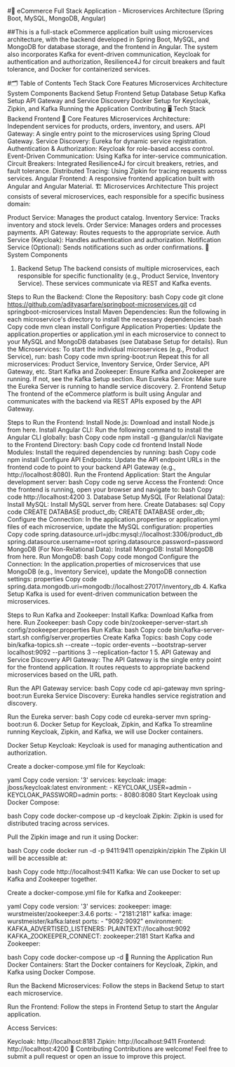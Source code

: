#🛒 eCommerce Full Stack Application - Microservices Architecture (Spring Boot, MySQL, MongoDB, Angular)

##This is a full-stack eCommerce application built using microservices architecture, with the backend developed in Spring Boot, MySQL, and MongoDB for database storage, and the frontend in Angular. The system also incorporates Kafka for event-driven communication, Keycloak for authentication and authorization, Resilience4J for circuit breakers and fault tolerance, and Docker for containerized services.

#🗂️ Table of Contents
Tech Stack
Core Features
Microservices Architecture
System Components
Backend Setup
Frontend Setup
Database Setup
Kafka Setup
API Gateway and Service Discovery
Docker Setup for Keycloak, Zipkin, and Kafka
Running the Application
Contributing
🖥️ Tech Stack
Backend
Frontend
🌟 Core Features
Microservices Architecture: Independent services for products, orders, inventory, and users.
API Gateway: A single entry point to the microservices using Spring Cloud Gateway.
Service Discovery: Eureka for dynamic service registration.
Authentication & Authorization: Keycloak for role-based access control.
Event-Driven Communication: Using Kafka for inter-service communication.
Circuit Breakers: Integrated Resilience4J for circuit breakers, retries, and fault tolerance.
Distributed Tracing: Using Zipkin for tracing requests across services.
Angular Frontend: A responsive frontend application built with Angular and Angular Material.
🏗️ Microservices Architecture
This project consists of several microservices, each responsible for a specific business domain:

Product Service: Manages the product catalog.
Inventory Service: Tracks inventory and stock levels.
Order Service: Manages orders and processes payments.
API Gateway: Routes requests to the appropriate service.
Auth Service (Keycloak): Handles authentication and authorization.
Notification Service (Optional): Sends notifications such as order confirmations.
🔧 System Components
1. Backend Setup
The backend consists of multiple microservices, each responsible for specific functionality (e.g., Product Service, Inventory Service). These services communicate via REST and Kafka events.

Steps to Run the Backend:
Clone the Repository:
bash
Copy code
git clone https://github.com/adityasarfare/springboot-microservices.git
cd springboot-microservices
Install Maven Dependencies: Run the following in each microservice's directory to install the necessary dependencies:
bash
Copy code
mvn clean install
Configure Application Properties: Update the application.properties or application.yml in each microservice to connect to your MySQL and MongoDB databases (see Database Setup for details).
Run the Microservices: To start the individual microservices (e.g., Product Service), run:
bash
Copy code
mvn spring-boot:run
Repeat this for all microservices: Product Service, Inventory Service, Order Service, API Gateway, etc.
Start Kafka and Zookeeper: Ensure Kafka and Zookeeper are running. If not, see the Kafka Setup section.
Run Eureka Service: Make sure the Eureka Server is running to handle service discovery.
2. Frontend Setup
The frontend of the eCommerce platform is built using Angular and communicates with the backend via REST APIs exposed by the API Gateway.

Steps to Run the Frontend:
Install Node.js: Download and install Node.js from here.
Install Angular CLI: Run the following command to install the Angular CLI globally:
bash
Copy code
npm install -g @angular/cli
Navigate to the Frontend Directory:
bash
Copy code
cd frontend
Install Node Modules: Install the required dependencies by running:
bash
Copy code
npm install
Configure API Endpoints: Update the API endpoint URLs in the frontend code to point to your backend API Gateway (e.g., http://localhost:8080).
Run the Frontend Application: Start the Angular development server:
bash
Copy code
ng serve
Access the Frontend: Once the frontend is running, open your browser and navigate to:
bash
Copy code
http://localhost:4200
3. Database Setup
MySQL (For Relational Data):
Install MySQL: Install MySQL server from here.
Create Databases:
sql
Copy code
CREATE DATABASE product_db;
CREATE DATABASE order_db;
Configure the Connection: In the application.properties or application.yml files of each microservice, update the MySQL configuration:
properties
Copy code
spring.datasource.url=jdbc:mysql://localhost:3306/product_db
spring.datasource.username=root
spring.datasource.password=password
MongoDB (For Non-Relational Data):
Install MongoDB: Install MongoDB from here.
Run MongoDB:
bash
Copy code
mongod
Configure the Connection: In the application.properties of microservices that use MongoDB (e.g., Inventory Service), update the MongoDB connection settings:
properties
Copy code
spring.data.mongodb.uri=mongodb://localhost:27017/inventory_db
4. Kafka Setup
Kafka is used for event-driven communication between the microservices.

Steps to Run Kafka and Zookeeper:
Install Kafka: Download Kafka from here.
Run Zookeeper:
bash
Copy code
bin/zookeeper-server-start.sh config/zookeeper.properties
Run Kafka:
bash
Copy code
bin/kafka-server-start.sh config/server.properties
Create Kafka Topics:
bash
Copy code
bin/kafka-topics.sh --create --topic order-events --bootstrap-server localhost:9092 --partitions 3 --replication-factor 1
5. API Gateway and Service Discovery
API Gateway:
The API Gateway is the single entry point for the frontend application. It routes requests to appropriate backend microservices based on the URL path.

Run the API Gateway service:
bash
Copy code
cd api-gateway
mvn spring-boot:run
Eureka Service Discovery:
Eureka handles service registration and discovery.

Run the Eureka server:
bash
Copy code
cd eureka-server
mvn spring-boot:run
6. Docker Setup for Keycloak, Zipkin, and Kafka
To streamline running Keycloak, Zipkin, and Kafka, we will use Docker containers.

Docker Setup
Keycloak: Keycloak is used for managing authentication and authorization.

Create a docker-compose.yml file for Keycloak:

yaml
Copy code
version: '3'
services:
  keycloak:
    image: jboss/keycloak:latest
    environment:
      - KEYCLOAK_USER=admin
      - KEYCLOAK_PASSWORD=admin
    ports:
      - 8080:8080
Start Keycloak using Docker Compose:

bash
Copy code
docker-compose up -d keycloak
Zipkin: Zipkin is used for distributed tracing across services.

Pull the Zipkin image and run it using Docker:

bash
Copy code
docker run -d -p 9411:9411 openzipkin/zipkin
The Zipkin UI will be accessible at:

bash
Copy code
http://localhost:9411
Kafka: We can use Docker to set up Kafka and Zookeeper together.

Create a docker-compose.yml file for Kafka and Zookeeper:

yaml
Copy code
version: '3'
services:
  zookeeper:
    image: wurstmeister/zookeeper:3.4.6
    ports:
      - "2181:2181"
  kafka:
    image: wurstmeister/kafka:latest
    ports:
      - "9092:9092"
    environment:
      KAFKA_ADVERTISED_LISTENERS: PLAINTEXT://localhost:9092
      KAFKA_ZOOKEEPER_CONNECT: zookeeper:2181
Start Kafka and Zookeeper:

bash
Copy code
docker-compose up -d
🚀 Running the Application
Run Docker Containers: Start the Docker containers for Keycloak, Zipkin, and Kafka using Docker Compose.

Run the Backend Microservices: Follow the steps in Backend Setup to start each microservice.

Run the Frontend: Follow the steps in Frontend Setup to start the Angular application.

Access Services:

Keycloak: http://localhost:8181
Zipkin: http://localhost:9411
Frontend: http://localhost:4200
🤝 Contributing
Contributions are welcome! Feel free to submit a pull request or open an issue to improve this project.
